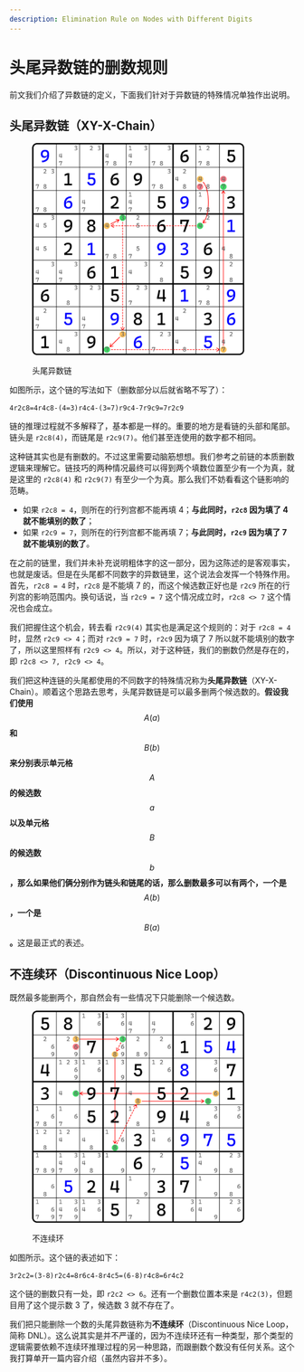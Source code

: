 ```yaml
---
description: Elimination Rule on Nodes with Different Digits
---
```


# 头尾异数链的删数规则

前文我们介绍了异数链的定义，下面我们针对于异数链的特殊情况单独作出说明。

## 头尾异数链（XY-X-Chain） <a href="#xy-x-chain" id="xy-x-chain"></a>

<figure><img src="../../.gitbook/assets/images_0281.png" alt="" width="375"><figcaption><p>头尾异数链</p></figcaption></figure>

如图所示，这个链的写法如下（删数部分以后就省略不写了）：

```
4r2c8=4r4c8-(4=3)r4c4-(3=7)r9c4-7r9c9=7r2c9
```

链的推理过程就不多解释了，基本都是一样的。重要的地方是看链的头部和尾部。链头是 `r2c8(4)`，而链尾是 `r2c9(7)`。他们甚至连使用的数字都不相同。

这种链其实也是有删数的。不过这里需要动脑筋想想。我们参考之前链的本质删数逻辑来理解它。链技巧的两种情况最终可以得到两个填数位置至少有一个为真，就是这里的 `r2c8(4)` 和 `r2c9(7)` 有至少一个为真。那么我们不妨看看这个链影响的范畴。

* 如果 `r2c8 = 4`，则所在的行列宫都不能再填 4；**与此同时，`r2c8` 因为填了 4 就不能填别的数了**；
* 如果 `r2c9 = 7`，则所在的行列宫都不能再填 7；**与此同时，`r2c9` 因为填了 7 就不能填别的数了**。

在之前的链里，我们并未补充说明粗体字的这一部分，因为这陈述的是客观事实，也就是废话。但是在头尾都不同数字的异数链里，这个说法会发挥一个特殊作用。首先，`r2c8 = 4` 时，`r2c8` 是不能填 7 的，而这个候选数正好也是 `r2c9` 所在的行列宫的影响范围内。换句话说，当 `r2c9 = 7` 这个情况成立时，`r2c8 <> 7` 这个情况也会成立。

我们把握住这个机会，转去看 `r2c9(4)` 其实也是满足这个规则的：对于 `r2c8 = 4` 时，显然 `r2c9 <> 4`；而对 `r2c9 = 7` 时，`r2c9` 因为填了 7 所以就不能填别的数字了，所以这里照样有 `r2c9 <> 4`。所以，对于这种链，我们的删数仍然是存在的，即 `r2c8 <> 7, r2c9 <> 4`。

我们把这种连链的头尾都使用的不同数字的特殊情况称为**头尾异数链**（XY-X-Chain）。顺着这个思路去思考，头尾异数链是可以最多删两个候选数的。**假设我们使用** $$A(a)$$ **和** $$B(b)$$ **来分别表示单元格** $$A$$ **的候选数** $$a$$ **以及单元格** $$B$$ **的候选数** $$b$$**，那么如果他们俩分别作为链头和链尾的话，那么删数最多可以有两个，一个是** $$A(b)$$**，一个是** $$B(a)$$**。**&#x8FD9;是最正式的表述。

## 不连续环（Discontinuous Nice Loop） <a href="#discontinuous-nice-loop" id="discontinuous-nice-loop"></a>

既然最多能删两个，那自然会有一些情况下只能删除一个候选数。

<figure><img src="../../.gitbook/assets/images_0282.png" alt="" width="375"><figcaption><p>不连续环</p></figcaption></figure>

如图所示。这个链的表述如下：

```
3r2c2=(3-8)r2c4=8r6c4-8r4c5=(6-8)r4c8=6r4c2
```

这个链的删数只有一处，即 `r2c2 <> 6`。还有一个删数位置本来是 `r4c2(3)`，但题目用了这个提示数 3 了，候选数 3 就不存在了。

我们把只能删除一个数的头尾异数链称为**不连续环**（Discontinuous Nice Loop，简称 DNL）。这么说其实是并不严谨的，因为不连续环还有一种类型，那个类型的逻辑需要依赖不连续环推理过程的另一种思路，而跟删数个数没有任何关系。这个我打算单开一篇内容介绍（虽然内容并不多）。
